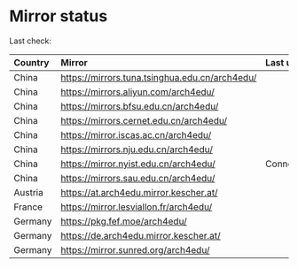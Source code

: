 <script src="./time.js"></script>
# Mirror status
Last check: <script type="text/javascript">localize(1724956060.8359957);</script>

|Country|Mirror|Last update|
|:------|:-----|:----------|
|China|https://mirrors.tuna.tsinghua.edu.cn/arch4edu/|<script type="text/javascript">localize(1724913683);</script>|
|China|https://mirrors.aliyun.com/arch4edu/|<script type="text/javascript">localize(1724913683);</script>|
|China|https://mirrors.bfsu.edu.cn/arch4edu/|<script type="text/javascript">localize(1724913683);</script>|
|China|https://mirrors.cernet.edu.cn/arch4edu/|<script type="text/javascript">localize(1724913683);</script>|
|China|https://mirror.iscas.ac.cn/arch4edu/|<script type="text/javascript">localize(1724913683);</script>|
|China|https://mirrors.nju.edu.cn/arch4edu/|<script type="text/javascript">localize(1724913683);</script>|
|China|https://mirror.nyist.edu.cn/arch4edu/|ConnectionError|
|China|https://mirrors.sau.edu.cn/arch4edu/|<script type="text/javascript">localize(1724913683);</script>|
|Austria|https://at.arch4edu.mirror.kescher.at/|<script type="text/javascript">localize(1724913683);</script>|
|France|https://mirror.lesviallon.fr/arch4edu/|<script type="text/javascript">localize(1724913683);</script>|
|Germany|https://pkg.fef.moe/arch4edu/|<script type="text/javascript">localize(1724913683);</script>|
|Germany|https://de.arch4edu.mirror.kescher.at/|<script type="text/javascript">localize(1724913683);</script>|
|Germany|https://mirror.sunred.org/arch4edu/|<script type="text/javascript">localize(1724913683);</script>|

<script src="./tablefilter/tablefilter.js"></script>
<script src="./table.js"></script>